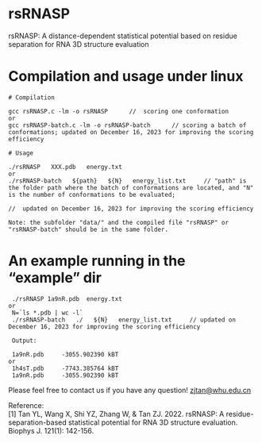 
# rsRNASP

rsRNASP: A distance-dependent statistical potential based on residue separation for RNA 3D structure evaluation

# Compilation and usage under linux

```
# Compilation

gcc rsRNASP.c -lm -o rsRNASP      //  scoring one conformation
or
gcc rsRNASP-batch.c -lm -o rsRNASP-batch      // scoring a batch of conformations; updated on December 16, 2023 for improving the scoring efficiency

# Usage

./rsRNASP   XXX.pdb   energy.txt
or
./rsRNASP-batch   ${path}   ${N}   energy_list.txt     // "path" is the folder path where the batch of conformations are located, and "N" is the number of conformations to be evaluated;
                                                                                                     //  updated on December 16, 2023 for improving the scoring efficiency

Note: the subfolder "data/" and the compiled file "rsRNASP" or "rsRNASP-batch" should be in the same folder.
```

# An example running in the “example” dir
```
 ./rsRNASP 1a9nR.pdb  energy.txt
or
 N=`ls *.pdb | wc -l`
 ./rsRNASP-batch   ./   ${N}   energy_list.txt     // updated on December 16, 2023 for improving the scoring efficiency

 Output:

 1a9nR.pdb     -3055.902390 kBT
or
 1h4sT.pdb     -7743.385764 kBT
 1a9nR.pdb     -3055.902390 kBT

```
Please feel free to contact us if you have any question!
zjtan@whu.edu.cn

Reference:                                      
[1] Tan YL, Wang X, Shi YZ, Zhang W, & Tan ZJ. 2022. rsRNASP: A residue-separation-based statistical potential for RNA 3D structure
evaluation. Biophys J. 121(1): 142-156.


